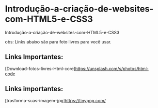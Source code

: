 # Introdução-a-criação-de-websites-com-HTML5-e-CSS3
Introdução-a-criação-de-websites-com-HTML5-e-CSS3

obs: Links abaixo são para foto livres para você usar.
## Links Importantes:
 [Download-fotos-livres-Html-core]https://unsplash.com/s/photos/html-code
## Links importantes:
 [trasforma-suas-imagem-jpg]https://tinypng.com/